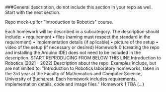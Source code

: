 ###General description, do not include this section in your repo as well. Start with the next section.


Repo mock-up for "Introduction to Robotics" course.

Each homework will be described in a subcategory. The description should include:
•	requirement
•	files (naming must respect the standard in the requirement)
•	implementation details (if aplicable)
•	picture of the setup
•	video of the setup (if necessary or desired)
Homework 0 (creating the repo and installing the Arduino IDE) does not need to be included in the description.
START REPRODUCING FROM BELOW THIS LINE
Introduction to Robotics (2021 - 2022)
Description about the repo. Examples include, but are not limited to: "Introduction to Robotics laboratory homeworks, taken in the 3rd year at the Faculty of Mathematics and Computer Science, University of Bucharest. Each homework includes requirements, implementation details, code and image files."
Homework 1
TBA
(...)

